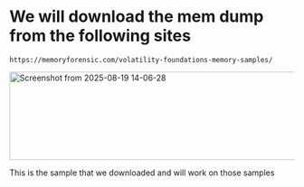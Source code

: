 # We will download the mem dump from the following sites

```
https://memoryforensic.com/volatility-foundations-memory-samples/
```

<img width="733" height="156" alt="Screenshot from 2025-08-19 14-06-28" src="https://github.com/user-attachments/assets/f88a748a-14b0-4122-acb0-4f0df414afb4" />

This is the sample that we downloaded and will work on those samples


